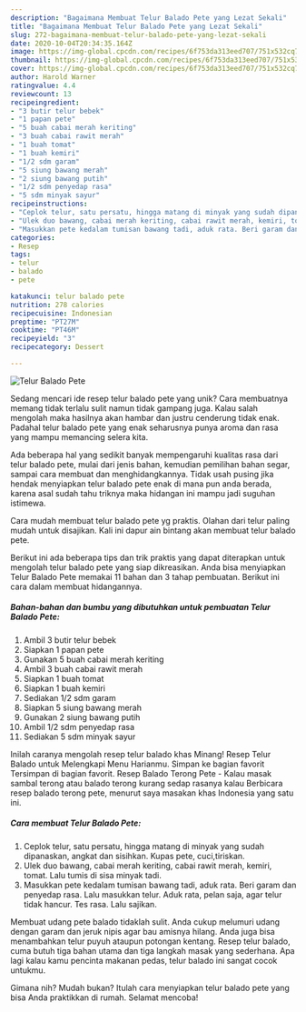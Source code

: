 ```yaml
---
description: "Bagaimana Membuat Telur Balado Pete yang Lezat Sekali"
title: "Bagaimana Membuat Telur Balado Pete yang Lezat Sekali"
slug: 272-bagaimana-membuat-telur-balado-pete-yang-lezat-sekali
date: 2020-10-04T20:34:35.164Z
image: https://img-global.cpcdn.com/recipes/6f753da313eed707/751x532cq70/telur-balado-pete-foto-resep-utama.jpg
thumbnail: https://img-global.cpcdn.com/recipes/6f753da313eed707/751x532cq70/telur-balado-pete-foto-resep-utama.jpg
cover: https://img-global.cpcdn.com/recipes/6f753da313eed707/751x532cq70/telur-balado-pete-foto-resep-utama.jpg
author: Harold Warner
ratingvalue: 4.4
reviewcount: 13
recipeingredient:
- "3 butir telur bebek"
- "1 papan pete"
- "5 buah cabai merah keriting"
- "3 buah cabai rawit merah"
- "1 buah tomat"
- "1 buah kemiri"
- "1/2 sdm garam"
- "5 siung bawang merah"
- "2 siung bawang putih"
- "1/2 sdm penyedap rasa"
- "5 sdm minyak sayur"
recipeinstructions:
- "Ceplok telur, satu persatu, hingga matang di minyak yang sudah dipanaskan, angkat dan sisihkan. Kupas pete, cuci,tiriskan."
- "Ulek duo bawang, cabai merah keriting, cabai rawit merah, kemiri, tomat. Lalu tumis di sisa minyak tadi."
- "Masukkan pete kedalam tumisan bawang tadi, aduk rata. Beri garam dan penyedap rasa. Lalu masukkan telur. Aduk rata, pelan saja, agar telur tidak hancur. Tes rasa. Lalu sajikan."
categories:
- Resep
tags:
- telur
- balado
- pete

katakunci: telur balado pete 
nutrition: 278 calories
recipecuisine: Indonesian
preptime: "PT27M"
cooktime: "PT46M"
recipeyield: "3"
recipecategory: Dessert

---
```



![Telur Balado Pete](https://img-global.cpcdn.com/recipes/6f753da313eed707/751x532cq70/telur-balado-pete-foto-resep-utama.jpg)

Sedang mencari ide resep telur balado pete yang unik? Cara membuatnya memang tidak terlalu sulit namun tidak gampang juga. Kalau salah mengolah maka hasilnya akan hambar dan justru cenderung tidak enak. Padahal telur balado pete yang enak seharusnya punya aroma dan rasa yang mampu memancing selera kita.

Ada beberapa hal yang sedikit banyak mempengaruhi kualitas rasa dari telur balado pete, mulai dari jenis bahan, kemudian pemilihan bahan segar, sampai cara membuat dan menghidangkannya. Tidak usah pusing jika hendak menyiapkan telur balado pete enak di mana pun anda berada, karena asal sudah tahu triknya maka hidangan ini mampu jadi suguhan istimewa.

Cara mudah membuat telur balado pete yg praktis. Olahan dari telur paling mudah untuk disajikan. Kali ini dapur ain bintang akan membuat telur balado pete.


Berikut ini ada beberapa tips dan trik praktis yang dapat diterapkan untuk mengolah telur balado pete yang siap dikreasikan. Anda bisa menyiapkan Telur Balado Pete memakai 11 bahan dan 3 tahap pembuatan. Berikut ini cara dalam membuat hidangannya.

<!--inarticleads1-->

##### Bahan-bahan dan bumbu yang dibutuhkan untuk pembuatan Telur Balado Pete:

1. Ambil 3 butir telur bebek
1. Siapkan 1 papan pete
1. Gunakan 5 buah cabai merah keriting
1. Ambil 3 buah cabai rawit merah
1. Siapkan 1 buah tomat
1. Siapkan 1 buah kemiri
1. Sediakan 1/2 sdm garam
1. Siapkan 5 siung bawang merah
1. Gunakan 2 siung bawang putih
1. Ambil 1/2 sdm penyedap rasa
1. Sediakan 5 sdm minyak sayur


Inilah caranya mengolah resep telur balado khas Minang! Resep Telur Balado untuk Melengkapi Menu Harianmu. Simpan ke bagian favorit Tersimpan di bagian favorit. Resep Balado Terong Pete - Kalau masak sambal terong atau balado terong kurang sedap rasanya kalau Berbicara resep balado terong pete, menurut saya masakan khas Indonesia yang satu ini. 

<!--inarticleads2-->

##### Cara membuat Telur Balado Pete:

1. Ceplok telur, satu persatu, hingga matang di minyak yang sudah dipanaskan, angkat dan sisihkan. Kupas pete, cuci,tiriskan.
1. Ulek duo bawang, cabai merah keriting, cabai rawit merah, kemiri, tomat. Lalu tumis di sisa minyak tadi.
1. Masukkan pete kedalam tumisan bawang tadi, aduk rata. Beri garam dan penyedap rasa. Lalu masukkan telur. Aduk rata, pelan saja, agar telur tidak hancur. Tes rasa. Lalu sajikan.


Membuat udang pete balado tidaklah sulit. Anda cukup melumuri udang dengan garam dan jeruk nipis agar bau amisnya hilang. Anda juga bisa menambahkan telur puyuh ataupun potongan kentang. Resep telur balado, cuma butuh tiga bahan utama dan tiga langkah masak yang sederhana. Apa lagi kalau kamu pencinta makanan pedas, telur balado ini sangat cocok untukmu. 

Gimana nih? Mudah bukan? Itulah cara menyiapkan telur balado pete yang bisa Anda praktikkan di rumah. Selamat mencoba!
